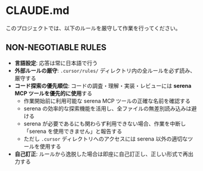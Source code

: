 # CLAUDE.md

このプロジェクトでは、以下のルールを厳守して作業を行ってください。

## NON-NEGOTIABLE RULES

- **言語設定**: 応答は常に日本語で行う
- **外部ルールの厳守**: `.cursor/rules/` ディレクトリ内の全ルールを必ず読み、厳守する
- **コード探索の優先順位**: コードの調査・理解・実装・レビューには **serena MCP ツールを優先的に使用**する
  - 作業開始前に利用可能な serena MCP ツールの正確な名前を確認する
  - serena の効率的な探索機能を活用し、全ファイルの無差別読み込みは避ける
  - serena が必要であるにも関わらず利用できない場合、作業を中断し「serena を使用できません」と報告する
  - ただし `.cursor` ディレクトリへのアクセスには serena 以外の適切なツールを使用する
- **自己訂正**: ルールから逸脱した場合は即座に自己訂正し、正しい形式で再出力する
